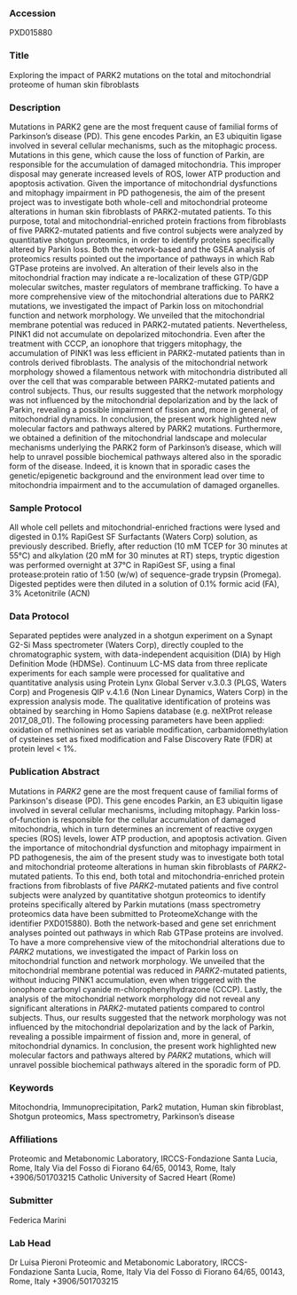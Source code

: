 ### Accession
PXD015880

### Title
Exploring the impact of PARK2 mutations on the total and mitochondrial proteome of human skin         fibroblasts

### Description
Mutations in PARK2 gene are the most frequent cause of familial forms of Parkinson’s disease (PD). This gene encodes Parkin, an E3 ubiquitin ligase involved in several cellular mechanisms, such as the mitophagic process. Mutations in this gene, which cause the loss of function of Parkin, are responsible for the accumulation of damaged mitochondria. This improper disposal may generate increased levels of ROS, lower ATP production and apoptosis activation. Given the importance of mitochondrial dysfunctions and mitophagy impairment in PD pathogenesis, the aim of the present project was to investigate both whole-cell and mitochondrial proteome alterations in human skin fibroblasts of PARK2-mutated patients. To this purpose, total and mitochondrial-enriched protein fractions from fibroblasts of five PARK2-mutated patients and five control subjects were analyzed by quantitative shotgun proteomics, in order to identify proteins specifically altered by Parkin loss. Both the network-based and the GSEA analysis of proteomics results pointed out the importance of pathways in which Rab GTPase proteins are involved. An alteration of their levels also in the mitochondrial fraction may indicate a re-localization of these GTP/GDP molecular switches, master regulators of membrane trafficking. To have a more comprehensive view of the mitochondrial alterations due to PARK2 mutations, we investigated the impact of Parkin loss on mitochondrial function and network morphology. We unveiled that the mitochondrial membrane potential was reduced in PARK2-mutated patients. Nevertheless, PINK1 did not accumulate on depolarized mitochondria. Even after the treatment with CCCP, an ionophore that triggers mitophagy, the accumulation of PINK1 was less efficient in PARK2-mutated patients than in controls derived fibroblasts. The analysis of the mitochondrial network morphology showed a filamentous network with mitochondria distributed all over the cell that was comparable between PARK2-mutated patients and control subjects. Thus, our results suggested that the network morphology was not influenced by the mitochondrial depolarization and by the lack of Parkin, revealing a possible impairment of fission and, more in general, of mitochondrial dynamics. In conclusion, the present work highlighted new molecular factors and pathways altered by PARK2 mutations. Furthermore, we obtained a definition of the mitochondrial landscape and molecular mechanisms underlying the PARK2 form of Parkinson’s disease, which will help to unravel possible biochemical pathways altered also in the sporadic form of the disease. Indeed, it is known that in sporadic cases the genetic/epigenetic background and the environment lead over time to mitochondria impairment and to the accumulation of damaged organelles.

### Sample Protocol
All whole cell pellets and mitochondrial-enriched fractions were lysed and digested in 0.1% RapiGest SF Surfactants (Waters Corp) solution, as previously described. Briefly, after reduction (10 mM TCEP for 30 minutes at 55°C) and alkylation (20 mM for 30 minutes at RT) steps, tryptic digestion was performed overnight at 37°C in RapiGest SF, using a final protease:protein ratio of 1:50 (w/w) of sequence-grade trypsin (Promega). Digested peptides were then diluted in a solution of 0.1% formic acid (FA), 3% Acetonitrile (ACN)

### Data Protocol
Separated peptides were analyzed in a shotgun experiment on a Synapt G2-Si Mass spectrometer (Waters Corp), directly coupled to the chromatographic system, with data-independent acquisition (DIA) by High Definition Mode (HDMSe). Continuum LC-MS data from three replicate experiments for each sample were processed for qualitative and quantitative analysis using Protein Lynx Global Server v.3.0.3 (PLGS, Waters Corp) and Progenesis QIP v.4.1.6 (Non Linear Dynamics, Waters Corp) in the expression analysis mode. The qualitative identification of proteins was obtained by searching in Homo Sapiens database (e.g. neXtProt release 2017_08_01).  The following processing parameters have been applied: oxidation of methionines set as variable modification, carbamidomethylation of cysteines set as fixed modification and False Discovery Rate (FDR) at protein level < 1%.

### Publication Abstract
Mutations in <i>PARK2</i> gene are the most frequent cause of familial forms of Parkinson's disease (PD). This gene encodes Parkin, an E3 ubiquitin ligase involved in several cellular mechanisms, including mitophagy. Parkin loss-of-function is responsible for the cellular accumulation of damaged mitochondria, which in turn determines an increment of reactive oxygen species (ROS) levels, lower ATP production, and apoptosis activation. Given the importance of mitochondrial dysfunction and mitophagy impairment in PD pathogenesis, the aim of the present study was to investigate both total and mitochondrial proteome alterations in human skin fibroblasts of <i>PARK2</i>-mutated patients. To this end, both total and mitochondria-enriched protein fractions from fibroblasts of five <i>PARK2</i>-mutated patients and five control subjects were analyzed by quantitative shotgun proteomics to identify proteins specifically altered by Parkin mutations (mass spectrometry proteomics data have been submitted to ProteomeXchange with the identifier PXD015880). Both the network-based and gene set enrichment analyses pointed out pathways in which Rab GTPase proteins are involved. To have a more comprehensive view of the mitochondrial alterations due to <i>PARK2</i> mutations, we investigated the impact of Parkin loss on mitochondrial function and network morphology. We unveiled that the mitochondrial membrane potential was reduced in <i>PARK2</i>-mutated patients, without inducing PINK1 accumulation, even when triggered with the ionophore carbonyl cyanide m-chlorophenylhydrazone (CCCP). Lastly, the analysis of the mitochondrial network morphology did not reveal any significant alterations in <i>PARK2</i>-mutated patients compared to control subjects. Thus, our results suggested that the network morphology was not influenced by the mitochondrial depolarization and by the lack of Parkin, revealing a possible impairment of fission and, more in general, of mitochondrial dynamics. In conclusion, the present work highlighted new molecular factors and pathways altered by <i>PARK2</i> mutations, which will unravel possible biochemical pathways altered in the sporadic form of PD.

### Keywords
Mitochondria, Immunoprecipitation, Park2 mutation, Human skin fibroblast, Shotgun proteomics, Mass spectrometry, Parkinson’s disease

### Affiliations
Proteomic and Metabonomic Laboratory, IRCCS-Fondazione Santa Lucia, Rome, Italy Via del Fosso di Fiorano 64/65, 00143, Rome, Italy +3906/501703215
Catholic University of Sacred Heart (Rome)

### Submitter
Federica Marini

### Lab Head
Dr Luisa Pieroni
Proteomic and Metabonomic Laboratory, IRCCS-Fondazione Santa Lucia, Rome, Italy Via del Fosso di Fiorano 64/65, 00143, Rome, Italy +3906/501703215


